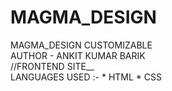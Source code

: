 # MAGMA_DESIGN
MAGMA_DESIGN CUSTOMIZABLE
<br>
AUTHOR - ANKIT KUMAR BARIK
<br>
//FRONTEND SITE__
<br>
LANGUAGES USED :- * HTML * CSS
